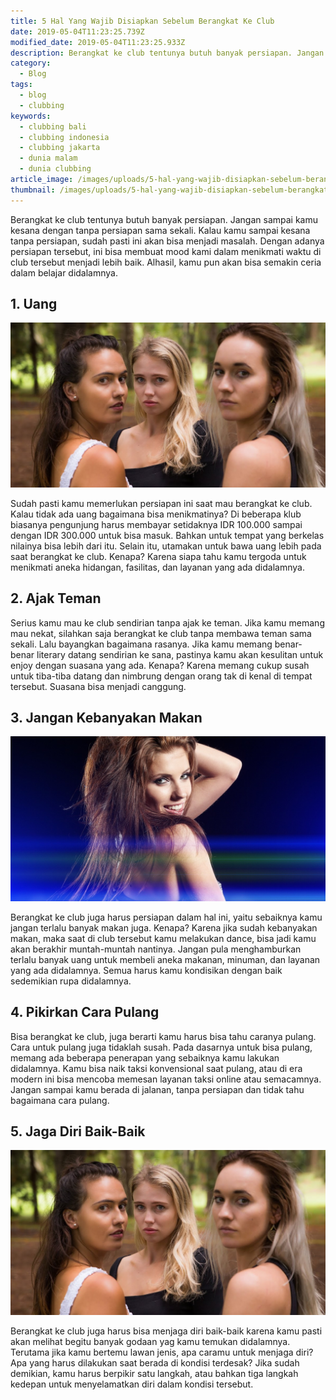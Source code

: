 ```yaml
---
title: 5 Hal Yang Wajib Disiapkan Sebelum Berangkat Ke Club
date: 2019-05-04T11:23:25.739Z
modified_date: 2019-05-04T11:23:25.933Z
description: Berangkat ke club tentunya butuh banyak persiapan. Jangan sampai kamu kesana dengan tanpa persiapan sama sekali. 
category:
  - Blog
tags:
  - blog
  - clubbing
keywords:
  - clubbing bali
  - clubbing indonesia
  - clubbing jakarta
  - dunia malam
  - dunia clubbing
article_image: /images/uploads/5-hal-yang-wajib-disiapkan-sebelum-berangkat-ke-club-3.jpg
thumbnail: /images/uploads/5-hal-yang-wajib-disiapkan-sebelum-berangkat-ke-club-3-thumb.jpg
---
```

Berangkat ke club tentunya butuh banyak persiapan. Jangan sampai kamu kesana dengan tanpa persiapan sama sekali. Kalau kamu sampai kesana tanpa persiapan, sudah pasti ini akan bisa menjadi masalah. Dengan adanya persiapan tersebut, ini bisa membuat mood kami dalam menikmati waktu di club tersebut menjadi lebih baik. Alhasil, kamu pun akan bisa semakin ceria dalam belajar didalamnya.



## 1. Uang

![5 Hal Yang Wajib Disiapkan Sebelum Berangkat Ke Club](/images/uploads/5-hal-yang-wajib-disiapkan-sebelum-berangkat-ke-club-1.jpg)

Sudah pasti kamu memerlukan persiapan ini saat mau berangkat ke club. Kalau tidak ada uang bagaimana bisa menikmatinya? Di beberapa klub biasanya pengunjung harus membayar setidaknya IDR 100.000 sampai dengan IDR 300.000 untuk bisa masuk. Bahkan untuk tempat yang berkelas nilainya bisa lebih dari itu. Selain itu, utamakan untuk bawa uang lebih pada saat berangkat ke club. Kenapa? Karena siapa tahu kamu tergoda untuk menikmati aneka hidangan, fasilitas, dan layanan yang ada didalamnya.



## 2. Ajak Teman

Serius kamu mau ke club sendirian tanpa ajak ke teman. Jika kamu memang mau nekat, silahkan saja berangkat ke club tanpa membawa teman sama sekali. Lalu bayangkan bagaimana rasanya. Jika kamu memang benar-benar literary datang sendirian ke sana, pastinya kamu akan kesulitan untuk enjoy dengan suasana yang ada. Kenapa? Karena memang cukup susah untuk tiba-tiba datang dan nimbrung dengan orang tak di kenal di tempat tersebut. Suasana bisa menjadi canggung.



## 3. Jangan Kebanyakan Makan

![5 Hal Yang Wajib Disiapkan Sebelum Berangkat Ke Club](/images/uploads/5-hal-yang-wajib-disiapkan-sebelum-berangkat-ke-club-2.jpg)

Berangkat ke club juga harus persiapan dalam hal ini, yaitu sebaiknya kamu jangan terlalu banyak makan juga. Kenapa? Karena jika sudah kebanyakan makan, maka saat di club tersebut kamu melakukan dance, bisa jadi kamu akan berakhir muntah-muntah nantinya. Jangan pula menghamburkan terlalu banyak uang untuk membeli aneka makanan, minuman, dan layanan yang ada didalamnya. Semua harus kamu kondisikan dengan baik sedemikian rupa didalamnya.



## 4. Pikirkan Cara Pulang

Bisa berangkat ke club, juga berarti kamu harus bisa tahu caranya pulang. Cara untuk pulang juga tidaklah susah. Pada dasarnya untuk bisa pulang, memang ada beberapa penerapan yang sebaiknya kamu lakukan didalamnya. Kamu bisa naik taksi konvensional saat pulang, atau di era modern ini bisa mencoba memesan layanan taksi online atau semacamnya. Jangan sampai kamu berada di jalanan, tanpa persiapan dan tidak tahu bagaimana cara pulang.



## 5. Jaga Diri Baik-Baik

![5 Hal Yang Wajib Disiapkan Sebelum Berangkat Ke Club](/images/uploads/5-hal-yang-wajib-disiapkan-sebelum-berangkat-ke-club-1.jpg)

Berangkat ke club juga harus bisa menjaga diri baik-baik karena kamu pasti akan melihat begitu banyak godaan yag kamu temukan didalamnya. Terutama jika kamu bertemu lawan jenis, apa caramu untuk menjaga diri? Apa yang harus dilakukan saat berada di kondisi terdesak? Jika sudah demikian, kamu harus berpikir satu langkah, atau bahkan tiga langkah kedepan untuk menyelamatkan diri dalam kondisi tersebut.
